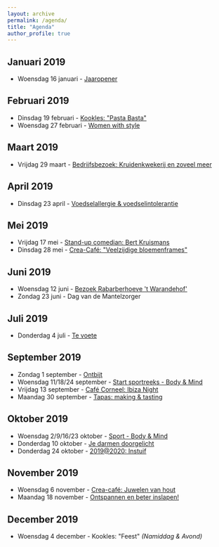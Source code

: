 ```yaml
---
layout: archive
permalink: /agenda/
title: "Agenda"
author_profile: true
---
```


## Januari 2019
- Woensdag 16 januari - [Jaaropener](/assets/media/agenda/2019-01-16-jaaropener.png)

## Februari 2019
- Dinsdag 19 februari - [Kookles: "Pasta Basta"](/assets/media/agenda/2019-02-19-Pasta-Basta.pdf)
- Woensdag 27 februari - [Women with style](/assets/media/agenda/2019-02-27-women-with-style.jpg)

## Maart 2019
- Vrijdag 29 maart - [Bedrijfsbezoek: Kruidenkwekerij en zoveel meer](/assets/media/agenda/2019-03-29-bedrijfsbezoek.jpg)

## April 2019
- Dinsdag 23 april - [Voedselallergie & voedselintolerantie](/assets/media/agenda/2019-04-23-voedselallergie.jpg)

## Mei 2019
- Vrijdag 17 mei - [Stand-up comedian: Bert Kruismans](/assets/media/agenda/2019-05-17-bert-kruismans.jpg)
- Dinsdag 28 mei - [Crea-Café: "Veelzijdige bloemenframes"](/assets/media/agenda/2019-05-28-bloemen.jpg)

## Juni 2019
- Woensdag 12 juni - [Bezoek Rabarberhoeve 't Warandehof'](/assets/media/agenda/2019-06-12-rabarber.jpg)
- Zondag 23 juni - Dag van de Mantelzorger

## Juli 2019
- Donderdag 4 juli - [Te voete](/assets/media/agenda/2019-07-04-te-voete.jpg)

## September 2019
- Zondag 1 september - [Ontbijt](/assets/media/agenda/2019-09-01-ontbijt.jpg)
- Woensdag 11/18/24 september - [Start sportreeks - Body & Mind](/assets/media/agenda/2019-09-11-body-mind.jpg)
- Vrijdag 13 september - [Café Corneel: Ibiza Night](/assets/media/agenda/2019-09-13-ibiza.jpg)
- Maandag 30 september - [Tapas: making & tasting](/assets/media/agenda/2019-09-30-tapas.jpg)

## Oktober 2019
- Woensdag 2/9/16/23 oktober - [Sport - Body & Mind](/assets/media/agenda/2019-09-11-body-mind.jpg)
- Donderdag 10 oktober - [Je darmen doorgelicht](/assets/media/agenda/2019-10-10-darmen.jpg)
- Donderdag 24 oktober - [2019@2020: Instuif](/assets/media/agenda/2019-10-24-VIP.jpg)

## November 2019
- Woensdag 6 november - [Crea-café: Juwelen van hout](/assets/media/agenda/2019-11-06-juwelen-hout.jpg)
- Maandag 18 november - [Ontspannen en beter inslapen!](/assets/media/agenda/2019-11-18-inslapen.jpg)

## December 2019
- Woensdag 4 december - Kookles: "Feest" _(Namiddag & Avond)_
